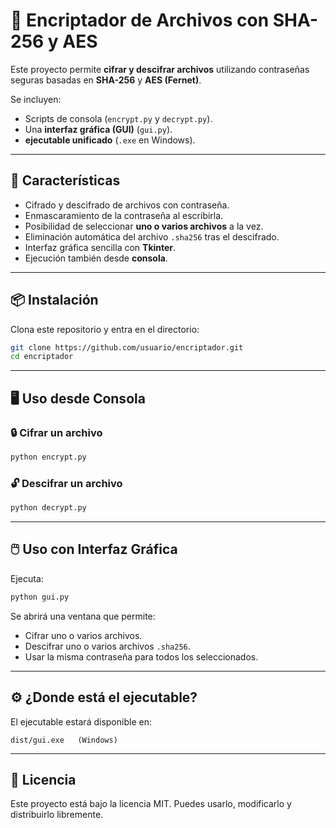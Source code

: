 # 🔐 Encriptador de Archivos con SHA-256 y AES

Este proyecto permite **cifrar y descifrar archivos** utilizando contraseñas seguras basadas en **SHA-256** y **AES (Fernet)**. 

Se incluyen:
- Scripts de consola (`encrypt.py` y `decrypt.py`).
- Una **interfaz gráfica (GUI)** (`gui.py`).
- **ejecutable unificado** (`.exe` en Windows).

---

## 🚀 Características
- Cifrado y descifrado de archivos con contraseña.
- Enmascaramiento de la contraseña al escribirla.
- Posibilidad de seleccionar **uno o varios archivos** a la vez.
- Eliminación automática del archivo `.sha256` tras el descifrado.
- Interfaz gráfica sencilla con **Tkinter**.
- Ejecución también desde **consola**.

---

## 📦 Instalación

Clona este repositorio y entra en el directorio:
```bash
git clone https://github.com/usuario/encriptador.git
cd encriptador
```

---

## 🖥️ Uso desde Consola

### 🔒 Cifrar un archivo
```bash
python encrypt.py
```

### 🔓 Descifrar un archivo
```bash
python decrypt.py
```

---

## 🖱️ Uso con Interfaz Gráfica

Ejecuta:
```bash
python gui.py
```

Se abrirá una ventana que permite:
- Cifrar uno o varios archivos.
- Descifrar uno o varios archivos `.sha256`.
- Usar la misma contraseña para todos los seleccionados.

---

## ⚙️ ¿Donde está el ejecutable?


El ejecutable estará disponible en:
```
dist/gui.exe   (Windows)
```

---

## 📄 Licencia
Este proyecto está bajo la licencia MIT. Puedes usarlo, modificarlo y distribuirlo libremente.

